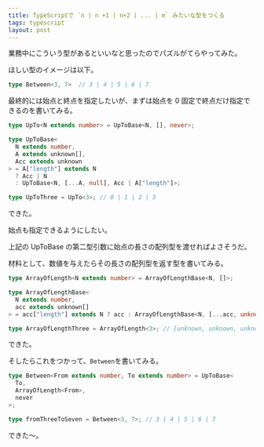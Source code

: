 ```yaml
---
title: TypeScriptで `n | n +1 | n+2 | ... | m` みたいな型をつくる
tags: typescript
layout: post
---
```


業務中にこういう型があるといいなと思ったのでパズルがてらやってみた。

ほしい型のイメージは以下。

```typescript
type Between<3, 7>  // 3 | 4 | 5 | 6 | 7
```

最終的には始点と終点を指定したいが、まずは始点を 0 固定で終点だけ指定できるのを書いてみる。

```typescript
type UpTo<N extends number> = UpToBase<N, [], never>;

type UpToBase<
  N extends number,
  A extends unknown[],
  Acc extends unknown
> = A["length"] extends N
  ? Acc | N
  : UpToBase<N, [...A, null], Acc | A["length"]>;

type UpToThree = UpTo<3>; // 0 | 1 | 2 | 3
```

できた。

始点も指定できるようにしたい。

上記の UpToBase の第二型引数に始点の長さの配列型を渡せればよさそうだ。

材料として、数値を与えたらその長さの配列型を返す型を書いてみる。

```typescript
type ArrayOfLength<N extends number> = ArrayOfLengthBase<N, []>;

type ArrayOfLengthBase<
  N extends number,
  acc extends unknown[]
> = acc["length"] extends N ? acc : ArrayOfLengthBase<N, [...acc, unknown]>;

type ArrayOfLengthThree = ArrayOfLength<3>; // [unknown, unknown, unknown]
```

できた。

そしたらこれをつかって、`Between`を書いてみる。

```typescript
type Between<From extends number, To extends number> = UpToBase<
  To,
  ArrayOfLength<From>,
  never
>;

type fromThreeToSeven = Between<3, 7>; // 3 | 4 | 5 | 6 | 7
```

できた〜。
